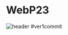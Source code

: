 # WebP23

![header](https://capsule-render.vercel.app/api?type=wave&color=auto&height=300&section=header&text=웹%20프로그래밍&fontSize=60)
#ver1commit